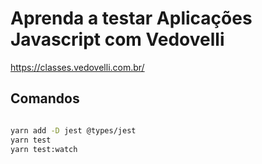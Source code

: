 # Aprenda a testar Aplicações Javascript com Vedovelli

https://classes.vedovelli.com.br/

## Comandos

```sh

yarn add -D jest @types/jest
yarn test
yarn test:watch

```
